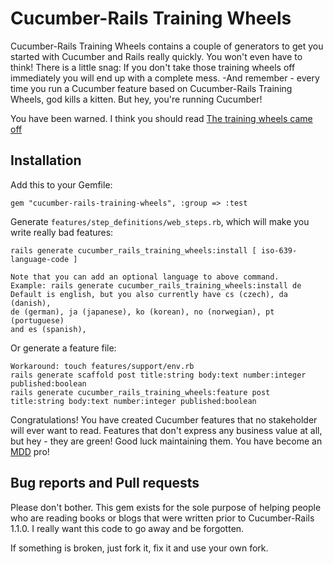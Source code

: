 # Cucumber-Rails Training Wheels

Cucumber-Rails Training Wheels contains a couple of generators to get you started with Cucumber and Rails really quickly. You won't even have to think! There is a little snag: If you don't take those training wheels off immediately you will end up with a complete mess. -And remember - every time you run a Cucumber feature based on Cucumber-Rails Training Wheels, god kills a kitten. But hey, you're running Cucumber!

You have been warned. I think you should read [The training wheels came off](http://aslakhellesoy.com/post/11055981222/the-training-wheels-came-off)

## Installation

Add this to your Gemfile:

    gem "cucumber-rails-training-wheels", :group => :test

Generate `features/step_definitions/web_steps.rb`, which will make you write really bad features:

    rails generate cucumber_rails_training_wheels:install [ iso-639-language-code ]

    Note that you can add an optional language to above command.
    Example: rails generate cucumber_rails_training_wheels:install de
    Default is english, but you also currently have cs (czech), da (danish), 
    de (german), ja (japanese), ko (korean), no (norwegian), pt (portuguese)
    and es (spanish), 

Or generate a feature file:

    Workaround: touch features/support/env.rb
    rails generate scaffold post title:string body:text number:integer published:boolean
    rails generate cucumber_rails_training_wheels:feature post title:string body:text number:integer published:boolean

Congratulations! You have created Cucumber features that no stakeholder will ever want to read. Features that don't express
any business value at all, but hey - they are green! Good luck maintaining them. You have become an [MDD](http://skillsmatter.com/podcast/home/refuctoring-your-cukes) pro!

## Bug reports and Pull requests

Please don't bother. This gem exists for the sole purpose of helping people who are reading books or blogs that were written prior to Cucumber-Rails 1.1.0. I really want this code to go away and be forgotten.

If something is broken, just fork it, fix it and use your own fork.
